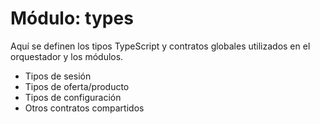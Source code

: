 # Módulo: types

Aquí se definen los tipos TypeScript y contratos globales utilizados en el orquestador y los módulos.

- Tipos de sesión
- Tipos de oferta/producto
- Tipos de configuración
- Otros contratos compartidos 